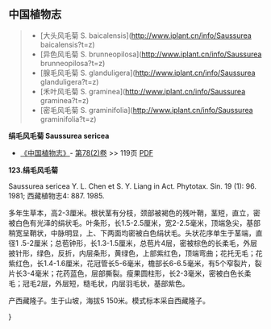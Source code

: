 

## 中国植物志

> * [大头风毛菊  S.  baicalensis](http://www.iplant.cn/info/Saussurea baicalensis?t=z)
> * [异色风毛菊  S.  brunneopilosa](http://www.iplant.cn/info/Saussurea brunneopilosa?t=z)
> * [腺毛风毛菊  S.  glanduligera](http://www.iplant.cn/info/Saussurea glanduligera?t=z)
> * [禾叶风毛菊  S.  graminea](http://www.iplant.cn/info/Saussurea graminea?t=z)
> * [密毛风毛菊  S.  graminifolia](http://www.iplant.cn/info/Saussurea graminifolia?t=z)

**绢毛风毛菊 Saussurea sericea**

* [《中国植物志》](http://www.iplant.cn/frps)- [第78(2)卷](http://www.iplant.cn/frps/vol/78(2)) >> 119页 [PDF](http://www.iplant.cn/frps/pdf/78(2)/119a.PDF)

**123.绢毛风毛菊**

Saussurea sericea Y. L. Chen et S. Y. Liang in Act. Phytotax. Sin. 19 (1): 96. 1981; 西藏植物志4: 887. 1985.

多年生草本，高2-3厘米。根状茎有分枝，颈部被褐色的残叶鞘，茎短，直立，密被白色有光泽的绢状毛。叶条形，长1.5-2.5厘米，宽2-2.5毫米，顶端急尖，基部稍宽呈鞘状，中脉明显，上、下两面均密被白色绢状毛。头状花序单生于茎端，直径1 .5-2厘米；总苞钟形，长1.3-1.5厘米，总苞片4层，密被棕色的长柔毛，外层披针形，绿色，反折，内层条形，黄绿色，上部紫红色，顶端弯曲；花托无毛；花紫红色，长1.4-1.6厘米，花冠管长5-6毫米，檐部长6-6.5毫米，有5个窄裂片，裂片长3-4毫米；花药蓝色，层部撕裂。瘦果圆柱形，长2-3毫米，密被白色长柔毛；冠毛2层，外层短，糙毛状，内层羽毛状，基部紫色。

产西藏隆子。生于山坡，海拔5 150米。模式标本采自西藏隆子。

}